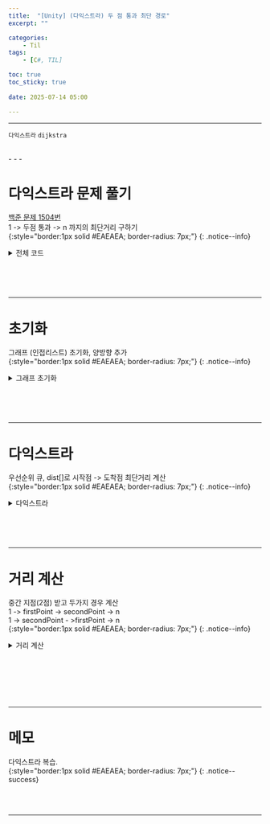 ```yaml
---
title:  "[Unity] (다익스트라) 두 점 통과 최단 경로"
excerpt: ""

categories:
    - Til
tags:
    - [C#, TIL]

toc: true
toc_sticky: true
 
date: 2025-07-14 05:00

---
```

- - -


`다익스트라` `dijkstra`

<br>
- - - 


# 다익스트라 문제 풀기
[백준 문제 1504번](https://www.acmicpc.net/problem/1504)  
1 -> 두점 통과 -> n 까지의 최단거리 구하기  
{:style="border:1px solid #EAEAEA; border-radius: 7px;"}
{: .notice--info}   

<details>
<summary>전체 코드</summary>
<div class="notice--primary" markdown="1"> 

```c# 
class Program
{
    static void Main()
    {
        {
            var sw = new StreamWriter(Console.OpenStandardOutput());

            int[] inputarr = Array.ConvertAll(Console.ReadLine().Split(" "), Convert.ToInt32);
            int n = inputarr[0];
            int e = inputarr[1];

            var graph = new List<(int, int)>[n + 1];  // 그래프 인접리스트

            for (int i = 1; i <= n; i++)
            {
                graph[i] = new List<(int, int)>();
            }

            for (int i = 0; i < e; i++)
            {
                int[] edge = Array.ConvertAll(Console.ReadLine().Split(" "), Convert.ToInt32);

                graph[edge[0]].Add((edge[1], edge[2]));
                graph[edge[1]].Add((edge[0], edge[2]));        //양방향
            }

            int[] go = Array.ConvertAll(Console.ReadLine().Split(" "), Convert.ToInt32);
            int firstPoint = go[0];
            int secondPoint = go[1];

            long path1 = SumPathDist(graph, n, 1, firstPoint, secondPoint, n);
            long path2 = SumPathDist(graph, n, 1, secondPoint, firstPoint, n);

            long result = Math.Min(path1, path2);

            if (result >= int.MaxValue)
            {
                result = -1;
            }

            sw.WriteLine(result);
            sw.Flush(); sw.Close();
        }
    }

    static long SumPathDist(List<(int, int)>[] graph, int n, int start,int point1,int point2, int end) 
    {
        long d1 = Dijkstra(graph, n, 1, point1);
        long d2 = Dijkstra(graph, n, point1, point2);
        long d3 = Dijkstra(graph, n, point2, n);

        long dist = d1+d2+d3;

        return dist;
    }


    static long Dijkstra(List<(int, int)>[] graph,int n, int start, int end)
    {
        long[] dist = new long[n + 1];
        Array.Fill(dist, int.MaxValue);
        dist[start] = 0;

        var pq = new PriorityQueue<(int node, long cost), long>();          //우선순위 큐
        pq.Enqueue((start, 0), 0);

        while (pq.Count > 0)
        {
            var (current, currentCost) = pq.Dequeue();

            if (currentCost > dist[current]) continue;          // 현재 계산된 current 까지의 비용이 원래 current 까지의 비용보다 높으면 PASS

            foreach (var (next, cost) in graph[current])        // current와 연결된 노드 확인
            {
                long nextCost = currentCost + cost;
                if (nextCost < dist[next])                      // 현재 start~next까지의 비용이 원래값보다 작으면 
                {
                    dist[next] = nextCost;                      // 갱신
                    pq.Enqueue((next, nextCost), nextCost);     // pq에 추가, next와 연결된 다음경로 탐색
                }
            }
        }
        return dist[end];
    }
}

```
</div>
</details>

<br><br><br>
- - - 

# 초기화
그래프 (인접리스트) 초기화, 양방향 추가  
{:style="border:1px solid #EAEAEA; border-radius: 7px;"}
{: .notice--info}   

<details>
<summary>그래프 초기화</summary>
<div class="notice--primary" markdown="1"> 

```c# 
static void Main()
    {
        {
            var sw = new StreamWriter(Console.OpenStandardOutput());

            int[] inputarr = Array.ConvertAll(Console.ReadLine().Split(" "), Convert.ToInt32);
            int n = inputarr[0];
            int e = inputarr[1];

            var graph = new List<(int, int)>[n + 1];  // 그래프 인접리스트

            for (int i = 1; i <= n; i++)
            {
                graph[i] = new List<(int, int)>();
            }

            for (int i = 0; i < e; i++)
            {
                int[] edge = Array.ConvertAll(Console.ReadLine().Split(" "), Convert.ToInt32);

                graph[edge[0]].Add((edge[1], edge[2]));
                graph[edge[1]].Add((edge[0], edge[2]));        //양방향
            }
        }
    }
```
</div>
</details>

<br><br><br>
- - - 

# 다익스트라
우선순위 큐, dist[]로 시작점 -> 도착점 최단거리 계산  
{:style="border:1px solid #EAEAEA; border-radius: 7px;"}
{: .notice--info}   

<details>
<summary>다익스트라</summary>
<div class="notice--primary" markdown="1"> 

```c# 
static long Dijkstra(List<(int, int)>[] graph, int n, int start, int end)
    {
        long[] dist = new long[n + 1];
        Array.Fill(dist, int.MaxValue);
        dist[start] = 0;

        var pq = new PriorityQueue<(int node, long cost), long>();          //우선순위 큐
        pq.Enqueue((start, 0), 0);

        while (pq.Count > 0)
        {
            var (current, currentCost) = pq.Dequeue();

            if (currentCost > dist[current]) continue;          // 현재 계산된 current 까지의 비용이 원래 current 까지의 비용보다 높으면 PASS

            foreach (var (next, cost) in graph[current])        // current와 연결된 노드 확인
            {
                long nextCost = currentCost + cost;
                if (nextCost < dist[next])                      // 현재 start ~ next까지의 비용이 원래값보다 작으면 
                {
                    dist[next] = nextCost;                      // 갱신
                    pq.Enqueue((next, nextCost), nextCost);     // pq에 추가, next와 연결된 다음경로 탐색
                }
            }
        }
        return dist[end];
    }
```
</div>
</details>

<br><br><br>
- - - 

# 거리 계산
중간 지점(2점) 받고 두가지 경우 계산  
1 -> firstPoint -> secondPoint -> n  
1 -> secondPoint - >firstPoint -> n  
{:style="border:1px solid #EAEAEA; border-radius: 7px;"}
{: .notice--info}   

<details>
<summary>거리 계산</summary>
<div class="notice--primary" markdown="1"> 

```c# 
    static void Main()
    {
        {
            int[] go = Array.ConvertAll(Console.ReadLine().Split(" "), Convert.ToInt32);
            int firstPoint = go[0];
            int secondPoint = go[1];

            long path1 = SumPathDist(graph, n, 1, firstPoint, secondPoint, n);
            long path2 = SumPathDist(graph, n, 1, secondPoint, firstPoint, n);

            long result = Math.Min(path1, path2);

            if (result >= int.MaxValue)
            {
                result = -1;
            }

            sw.WriteLine(result);
            sw.Flush(); sw.Close();
        }
    }

    static long SumPathDist(List<(int, int)>[] graph, int n, int start,int point1,int point2, int end) 
    {
        long d1 = Dijkstra(graph, n, 1, point1);
        long d2 = Dijkstra(graph, n, point1, point2);
        long d3 = Dijkstra(graph, n, point2, n);

        long dist = d1+d2+d3;

        return dist;
    }
```
</div>
</details>

<br><br><br><br><br>
- - - 


# 메모
다익스트라 복습.  
{:style="border:1px solid #EAEAEA; border-radius: 7px;"}
{: .notice--success}  


<br><br>
- - -